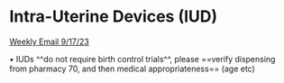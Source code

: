 # Intra-Uterine Devices (IUD)

[Weekly Email 9/17/23](https://mygainwell-my.sharepoint.com/:w:/g/personal/christopher_nguyen_gainwelltechnologies_com/EQHIiVRMV0JItdE1xbrH084BeLCDc-v0jIcpNVe5-T1UUA?e=jonYgh)

•	IUDs ^^do not require birth control trials^^, please ==verify dispensing from pharmacy 70, and then medical appropriateness== (age etc)

